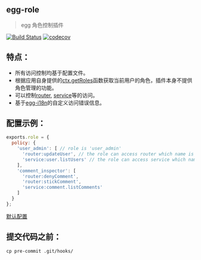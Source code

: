 egg-role
---
> egg 角色控制插件

[![Build Status](https://www.travis-ci.org/lakca/egg-role.svg?branch=master)](https://www.travis-ci.org/lakca/egg-role)
[![codecov](https://codecov.io/gh/lakca/egg-role/branch/master/graph/badge.svg)](https://codecov.io/gh/lakca/egg-role)

特点：
---
- 所有访问控制均基于配置文件。
- 根据应用自身提供的[ctx.getRoles](./test/fixtures/apps/default/app/extend/context.js)函数获取当前用户的角色，插件本身不提供角色管理的功能。
- 可以控制[router](https://eggjs.org/zh-cn/basics/router.html), [service](https://eggjs.org/zh-cn/basics/router.html)等的访问。
- 基于[egg-i18n](https://eggjs.org/zh-cn/core/i18n.html)的自定义访问错误信息。

配置示例：
---
```js
exports.role = {
  policy: {
    'user_admin': [ // role is 'user_admin'
      'router:updateUser', // the role can access router which name is 'updateUser'
      'service:user.listUsers' // the role can access service which name is 'user.listUsers' ignoring what the router is.
    ],
    'comment_inspector': [
      'router:denyComment',
      'router:stickComment',
      'service:comment.listComments'
    ]
  }
};
```
[默认配置](./config/config.default.js)

提交代码之前：
---
`cp pre-commit .git/hooks/`